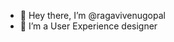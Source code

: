 - 👋 Hey there, I’m @ragavivenugopal
- 👀 I’m a User Experience designer

<!---
ragavivenugopal/ragavivenugopal is a ✨ special ✨ repository because its `README.md` (this file) appears on your GitHub profile.
You can click the Preview link to take a look at your changes.
--->

